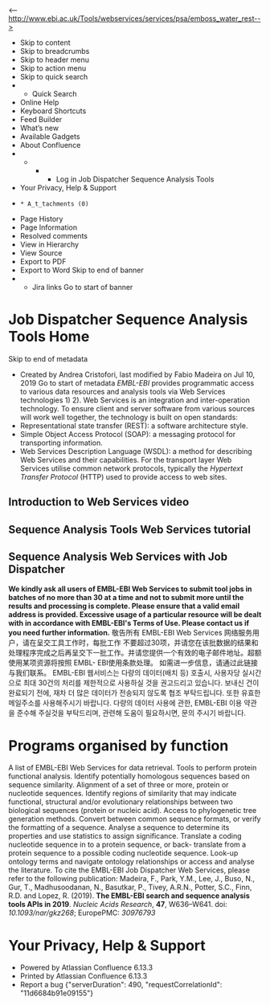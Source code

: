 <-- http://www.ebi.ac.uk/Tools/webservices/services/psa/emboss_water_rest-->

* Skip to content
* Skip to breadcrumbs
* Skip to header menu
* Skip to action menu
* Skip to quick search
*   * Quick Search
* Online Help 
* Keyboard Shortcuts 
* Feed Builder 
* What’s new 
* Available Gadgets 
* About Confluence 
*   *   *   * Log in 
Job Dispatcher Sequence Analysis Tools
* Your Privacy, Help & Support
*     * A_t_tachments (0) 
* Page History 
* Page Information 
* Resolved comments 
* View in Hierarchy 
* View Source 
* Export to PDF 
* Export to Word 
Skip to end of banner
*   * Jira links
Go to start of banner
#  Job Dispatcher Sequence Analysis Tools Home
Skip to end of metadata
* Created by  Andrea Cristofori, last modified by  Fabio Madeira on Jul 10, 2019
Go to start of metadata
_EMBL-EBI_ provides programmatic access to various data resources and analysis tools via Web Services technologies  1) 2).
Web Services is an integration and inter-operation technology. To ensure client and server software from various sources will work well together, the technology is built on open standards:
* Representational state transfer (REST): a software architecture style.
* Simple Object Access Protocol (SOAP): a messaging protocol for transporting information.
* Web Services Description Language (WSDL): a method for describing Web Services and their capabilities.
For the transport layer Web Services utilise common network protocols, typically the  _Hypertext Transfer Protocol_ (HTTP) used to provide access to web sites.
## Introduction to Web Services video
## Sequence Analysis Tools Web Services tutorial
## Sequence Analysis Web Services with Job Dispatcher
**We kindly ask all users of EMBL-EBI Web Services to submit tool jobs in batches of no more than 30 at a time and not to submit more until the results and processing is complete. Please ensure that a valid email address is provided. Excessive usage of a particular resource will be dealt with in accordance with EMBL-EBI's Terms of Use. Please contact us if you need further information.**
敬告所有 EMBL-EBI Web Services 网络服务用户，请在呈交工具工作时，每批工作 不要超过30项，并请您在该批数据的结果和处理程序完成之后再呈交下一批工作。并请您提供一个有效的电子邮件地址。超额使用某项资源将按照 EMBL- EBI使用条款处理。 如需进一步信息，请通过此链接 与我们联系。
EMBL-EBI 웹서비스는 다량의 데이터(배치 등) 호출시, 사용자당 실시간으로 최대 30건의 처리를 제한적으로 사용하실 것을 권고드리고 있습니다. 보내신 건이 완료되기 전에, 재차 더 많은 데이터가 전송되지 않도록 협조 부탁드립니다. 또한 유효한 메일주소를 사용해주시기 바랍니다. 다량의 데이터 사용에 관한, EMBL-EBI 이용 약관을 준수해 주실것을 부탁드리며, 관련해 도움이 필요하시면, 문의 주시기 바랍니다.
# Programs organised by function
A list of EMBL-EBI Web Services for data retrieval.
Tools to perform protein functional analysis.
Identify potentially homologous sequences based on sequence similarity.
Alignment of a set of three or more, protein or nucleotide sequences.
Identify regions of similarity that may indicate functional, structural and/or evolutionary relationships between two biological sequences (protein or nucleic acid).
Access to phylogenetic tree generation methods.
Convert between common sequence formats, or verify the formatting of a sequence.
Analyse a sequence to determine its properties and use statistics to assign significance.
Translate a coding nucleotide sequence in to a protein sequence, or back- translate from a protein sequence to a possible coding nucleotide sequence.
Look-up ontology terms and navigate ontology relationships or access and analyse the literature.
To cite the EMBL-EBI Job Dispatcher Web Services, please refer to the following publication:
Madeira, F., Park, Y.M., Lee, J., Buso, N., Gur, T., Madhusoodanan, N., Basutkar, P., Tivey, A.R.N., Potter, S.C., Finn, R.D. and Lopez, R. (2019). 
**The EMBL-EBI search and sequence analysis tools APIs in 2019**. _Nucleic Acids Research_, **47**, W636–W641. doi: _10.1093/nar/gkz268_; EuropePMC: _30976793_
# Your Privacy, Help & Support
* Powered by Atlassian Confluence 6.13.3
* Printed by Atlassian Confluence 6.13.3
* Report a bug
{"serverDuration": 490, "requestCorrelationId": "11d6684b91e09155"}
